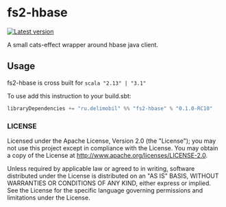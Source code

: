 fs2-hbase
=============

[![Latest version](https://img.shields.io/badge/fs2--hbase-0.1.0--RC10-orange)](https://github.com/delimobil/fs2-hbase)

A small cats-effect wrapper around hbase java client.

## Usage

fs2-hbase is cross built for `scala "2.13" | "3.1"`

To use add this instruction to your build.sbt:
```sbt
libraryDependencies += "ru.delimobil" %% "fs2-hbase" % "0.1.0-RC10"
```


### LICENSE ###
Licensed under the Apache License, Version 2.0 (the "License"); you may not use this project except in compliance with the License. You may obtain a copy of the License at http://www.apache.org/licenses/LICENSE-2.0.

Unless required by applicable law or agreed to in writing, software distributed under the License is distributed on an "AS IS" BASIS, WITHOUT WARRANTIES OR CONDITIONS OF ANY KIND, either express or implied. See the License for the specific language governing permissions and limitations under the License.
